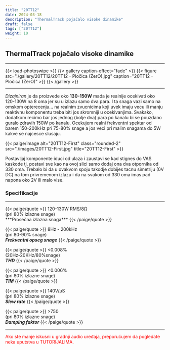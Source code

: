 ```yaml
---
title: "20TT12"
date: 2024-03-18
description: "ThermalTrack pojačalo visoke dinamike"
draft: false
tags: ["20TT12"]
weight: 10
---
```

## ThermalTrack pojačalo visoke dinamike

<hr>
{{< load-photoswipe >}}
{{< gallery caption-effect="fade" >}}
  {{< figure src="./gallery/20TT12/20TT12 - Pločica (ZerO).jpg" caption="20TT12 - Pločica (ZerO)" >}}
{{< /gallery >}}
<hr>

*Dizajniran* je da proizvede oko **130-150W** mada je realnije ocekivati oko 120-130W na 8 oma jer su u izlazu samo dva para. I ta snaga vazi samo na omskom opterecenju... na realnim zvucnicima koji uvek imaju vecu ili manju reaktivnu komponentu treba biti jos skromniji u ocekivanjima. Svakako, dodatkom recimo bar jos jednog (bolje dva) para po kanalu bi se pouzdano guralo zdravih 150W po kanalu. Ocekujem realni frekventni spektar od barem 150-200kHz pri 75-80% snage a jos veci pri malim snagama do 5W kakve se najcesce slusaju.

<p>{{< paige/image alt="20TT12-First" class="rounded-2" src="./images/20TT12-First.jpg" title="20TT12-First" >}}</p>

Postavljaj komponente iduci od ulaza i zaustavi se kad stignes do VAS kaskode tj. postavi sve kao na ovoj slici samo dodaj ona dva otpornika od 330 oma. Trebalo bi da u ovakvom spoju takodje dobijes tacnu simetriju (0V DC) na tom privremenom izlazu i da na svakom od 330 oma imas pad napona oko 2V ili malo vise.

### Specifikacije
<hr>
{{< paige/quote >}}
120-130W RMS/8Ω<br>(pri 80% izlazne snage)<br>***Prosečna izlazna snaga***
{{< /paige/quote >}}

{{< paige/quote >}}
8Hz - 200kHz<br>(pri 80-90% snage)<br>***Frekventni opseg snage***
{{< /paige/quote >}}

{{< paige/quote >}}
<0.008%<br>(20Hz-20KHz/80%snage)<br>***THD***
{{< /paige/quote >}}

{{< paige/quote >}}
<0.006%<br>(pri 80% izlazne snage)<br>***TIM***
{{< /paige/quote >}}

{{< paige/quote >}}
140V/μS<br>(pri 80% izlazne snage)<br>***Slew rate***
{{< /paige/quote >}}

{{< paige/quote >}}
&#62;750<br>(pri 80% izlazne snage)<br>***Damping faktor***
{{< /paige/quote >}}
<hr>

<p style="color: red;" class="text-center">Ako ste manje iskusni u gradnji audio uređaja, preporučujem da pogledate neka uputstva u TUTORIJALIMA.</p>
